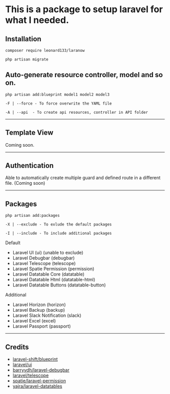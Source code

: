 # This is a package to setup laravel for what I needed.

## Installation
`composer require leonard133/laranow`

`php artisan migrate`

## Auto-generate resource controller, model and so on.
`php artisan add:blueprint model1 model2 model3`

`-F | --force - To force overwrite the YAML file`

`-A | --api  - To create api resources, controller in API folder`

---

## Template View
Coming soon.

---

## Authentication
Able to automatically create multiple guard and defined route in a different file. (Coming soon)

---

## Packages

`php artisan add:packages`

`-X | --exclude - To exlude the default packages`

`-I | --include - To include additional packages`

Default
- Laravel UI (ui) (unable to exclude)
- Laravel Debugbar (debugbar)
- Laravel Telescope (telescope)
- Laravel Spatie Permission (permission)
- Laravel Datatable Core (datatable)
- Laravel Datatable Html (datatable-html)
- Laravel Datatable Buttons (datatable-button)

Additional
- Laravel Horizon (horizon)
- Laravel Backup (backup)
- Laravel Slack Notification (slack)
- Laravel Excel (excel)
- Laravel Passport (passport)

---

## Credits
- [laravel-shift/blueprint](https://github.com/laravel-shift/blueprint)
- [laravel/ui](https://github.com/laravel/ui)
- [barryvdh/laravel-debugbar](https://github.com/barryvdh/laravel-debugbar)
- [laravel/telescope](https://github.com/laravel/telescope)
- [spatie/laravel-permission](https://github.com/spatie/laravel-permission)
- [yajra/laravel-datatables](https://github.com/yajra/laravel-datatables)
